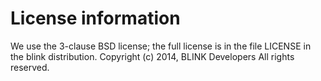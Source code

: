 # License information
We use the 3-clause BSD license; the full license is in the file LICENSE in the blink distribution.
Copyright (c) 2014, BLINK Developers All rights reserved.
